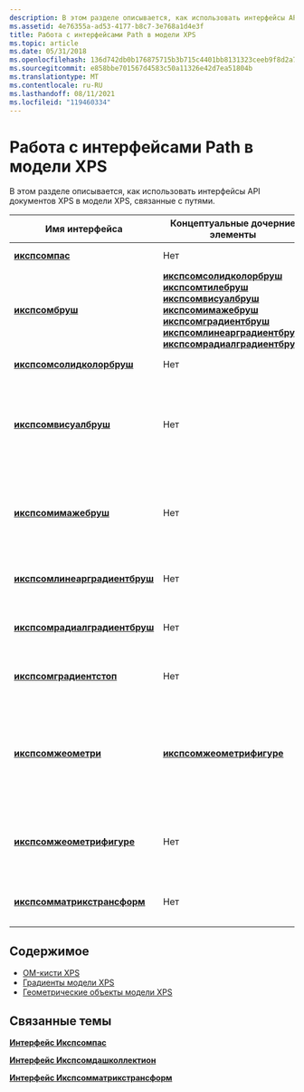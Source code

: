 ```yaml
---
description: В этом разделе описывается, как использовать интерфейсы API документов XPS в модели XPS, связанные с путями.
ms.assetid: 4e76355a-ad53-4177-b8c7-3e768a1d4e3f
title: Работа с интерфейсами Path в модели XPS
ms.topic: article
ms.date: 05/31/2018
ms.openlocfilehash: 136d742db0b176875715b3b715c4401bb8131323ceeb9f8d2a77311fb75a0672
ms.sourcegitcommit: e858bbe701567d4583c50a11326e42d7ea51804b
ms.translationtype: MT
ms.contentlocale: ru-RU
ms.lasthandoff: 08/11/2021
ms.locfileid: "119460334"
---
```

# <a name="working-with-xps-om-path-interfaces"></a>Работа с интерфейсами Path в модели XPS

В этом разделе описывается, как использовать интерфейсы API документов XPS в модели XPS, связанные с путями.



| Имя интерфейса                                                            | Концептуальные дочерние элементы                                                                                                                                                                                                                                                                                                                                                                                                                                         | Описание                                                                                                                                                                                       |
|---------------------------------------------------------------------------|-------------------------------------------------------------------------------------------------------------------------------------------------------------------------------------------------------------------------------------------------------------------------------------------------------------------------------------------------------------------------------------------------------------------------------------------------------------|---------------------------------------------------------------------------------------------------------------------------------------------------------------------------------------------------|
| [**икспсомпас**](/windows/desktop/api/xpsobjectmodel/nn-xpsobjectmodel-ixpsompath)<br/>                               | Нет<br/>                                                                                                                                                                                                                                                                                                                                                                                                                                             | Описывает графический элемент пути.<br/>                                                                                                                                                    |
| [**икспсомбруш**](/windows/desktop/api/xpsobjectmodel/nn-xpsobjectmodel-ixpsombrush)<br/>                             | [**икспсомсолидколорбруш**](/windows/desktop/api/xpsobjectmodel/nn-xpsobjectmodel-ixpsomsolidcolorbrush)<br/> [**икспсомтилебруш**](/windows/desktop/api/xpsobjectmodel/nn-xpsobjectmodel-ixpsomtilebrush)<br/> [**икспсомвисуалбруш**](/windows/desktop/api/xpsobjectmodel/nn-xpsobjectmodel-ixpsomvisualbrush)<br/> [**икспсомимажебруш**](/windows/desktop/api/xpsobjectmodel/nn-xpsobjectmodel-ixpsomimagebrush)<br/> [**икспсомградиентбруш**](/windows/desktop/api/xpsobjectmodel/nn-xpsobjectmodel-ixpsomgradientbrush)<br/> [**икспсомлинеарградиентбруш**](/windows/desktop/api/xpsobjectmodel/nn-xpsobjectmodel-ixpsomlineargradientbrush)<br/> [**икспсомрадиалградиентбруш**](/windows/desktop/api/xpsobjectmodel/nn-xpsobjectmodel-ixpsomradialgradientbrush)<br/> | Кисть используется для заполнения области или линии.<br/>                                                                                                                                             |
| [**икспсомсолидколорбруш**](/windows/desktop/api/xpsobjectmodel/nn-xpsobjectmodel-ixpsomsolidcolorbrush)<br/>         | Нет<br/>                                                                                                                                                                                                                                                                                                                                                                                                                                             | Обеспечивает сплошные заливки или мазки цветом. <br/>                                                                                                                                                |
| [**икспсомвисуалбруш**](/windows/desktop/api/xpsobjectmodel/nn-xpsobjectmodel-ixpsomvisualbrush)<br/>                 | Нет<br/>                                                                                                                                                                                                                                                                                                                                                                                                                                             | Предоставляет визуальный объект, такой как путь, глиф или холст, или частичный визуальный элемент для использования в качестве заполнения или обводки мозаичного заполнения. <br/>                                                                  |
| [**икспсомимажебруш**](/windows/desktop/api/xpsobjectmodel/nn-xpsobjectmodel-ixpsomimagebrush)<br/>                   | Нет<br/>                                                                                                                                                                                                                                                                                                                                                                                                                                             | Предоставляет изображение (или частичное изображение) для использования в качестве заливки или обводки мозаичного заполнения. <br/>                                                                                                           |
| [**икспсомлинеарградиентбруш**](/windows/desktop/api/xpsobjectmodel/nn-xpsobjectmodel-ixpsomlineargradientbrush)<br/> | Нет<br/>                                                                                                                                                                                                                                                                                                                                                                                                                                             | Предоставляет линейный градиент, используемый в качестве заливки или обводки. <br/>                                                                                                                            |
| [**икспсомрадиалградиентбруш**](/windows/desktop/api/xpsobjectmodel/nn-xpsobjectmodel-ixpsomradialgradientbrush)<br/> | Нет<br/>                                                                                                                                                                                                                                                                                                                                                                                                                                             | Предоставляет радиальный градиент, используемый в качестве заливки или обводки. <br/>                                                                                                                            |
| [**икспсомградиентстоп**](/windows/desktop/api/xpsobjectmodel/nn-xpsobjectmodel-ixpsomgradientstop)<br/>               | Нет<br/>                                                                                                                                                                                                                                                                                                                                                                                                                                             | Определяет одну точку перегиба цветового значения в линейном или радиальном градиенте. <br/>                                                                                                     |
| [**икспсомжеометри**](/windows/desktop/api/xpsobjectmodel/nn-xpsobjectmodel-ixpsomgeometry)<br/>                       | [**икспсомжеометрифигуре**](/windows/desktop/api/xpsobjectmodel/nn-xpsobjectmodel-ixpsomgeometryfigure)<br/>                                                                                                                                                                                                                                                                                                                                                                                             | Предоставляет определение области вектора, используемой в качестве области обрезки или определения пути. Состоит из одного или нескольких интерфейсов [**икспсомжеометрифигуре**](/windows/desktop/api/xpsobjectmodel/nn-xpsobjectmodel-ixpsomgeometryfigure) . <br/> |
| [**икспсомжеометрифигуре**](/windows/desktop/api/xpsobjectmodel/nn-xpsobjectmodel-ixpsomgeometryfigure)<br/>           | Нет<br/>                                                                                                                                                                                                                                                                                                                                                                                                                                             | Часть определения региона, на которую ссылается интерфейс [**икспсомжеометри**](/windows/desktop/api/xpsobjectmodel/nn-xpsobjectmodel-ixpsomgeometry) и состоящая из одного или нескольких сегментов. <br/>                                    |
| [**икспсомматрикстрансформ**](/windows/desktop/api/xpsobjectmodel/nn-xpsobjectmodel-ixpsommatrixtransform)<br/>         | Нет<br/>                                                                                                                                                                                                                                                                                                                                                                                                                                             | Задает преобразование аффинного матрицы, применяемое к объекту во время отрисовки. <br/>                                                                                              |



 

## <a name="contents"></a>Содержимое

-   [OM-кисти XPS](xps-object-model-brushes.md)
-   [Градиенты модели XPS](xps-object-model-gradients.md)
-   [Геометрические объекты модели XPS](xps-object-model-geometry-objects.md)

## <a name="related-topics"></a>Связанные темы

<dl> <dt>

[**Интерфейс Икспсомпас**](/windows/desktop/api/xpsobjectmodel/nn-xpsobjectmodel-ixpsompath)
</dt> <dt>

[**Интерфейс Икспсомдашколлектион**](/windows/desktop/api/xpsobjectmodel/nn-xpsobjectmodel-ixpsomdashcollection)
</dt> <dt>

[**Интерфейс Икспсомматрикстрансформ**](/windows/desktop/api/xpsobjectmodel/nn-xpsobjectmodel-ixpsommatrixtransform)
</dt> </dl>

 

 




